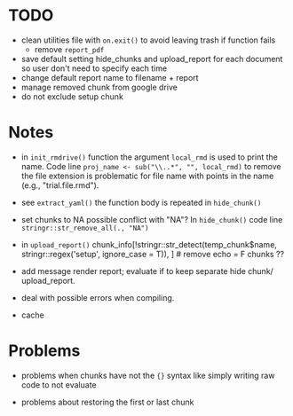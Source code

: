 # TODO

* clean utilities file with `on.exit()` to avoid leaving trash if function fails
  * remove `report_pdf`
* save default setting hide_chunks and upload_report for each document so user don't need to specify each time
* change default report name to filename + report
* manage removed chunk from google drive
* do not exclude setup chunk

# Notes

- in `init_rmdrive()` function the argument `local_rmd` is used to print the name. Code line `proj_name <- sub("\\..*", "", local_rmd)` to remove the file extension is problematic for file name with points in the name (e.g., "trial.file.rmd").

- see `extract_yaml()` the function body is repeated in `hide_chunk()`

- set chunks to NA possible conflict with "NA"? In `hide_chunk()` code line `stringr::str_remove_all(., "NA")`

- in `upload_report()` chunk_info[!stringr::str_detect(temp_chunk$name, stringr::regex('setup', ignore_case = T)), ] # remove echo = F chunks ??

- add message render report; evaluate if to keep separate hide chunk/ upload_report.

- deal with possible errors when compiling.

- cache

# Problems

- problems when chunks have not the `{}` syntax like simply writing raw code to not evaluate

- problems about restoring the first or last chunk
